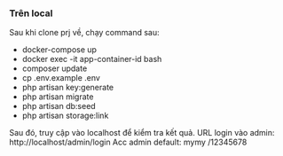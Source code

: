 ### Trên local
Sau khi clone prj về, chạy command sau:
- docker-compose up
- docker exec -it app-container-id bash
- composer update
- cp .env.example .env
- php artisan key:generate
- php artisan migrate
- php artisan db:seed
- php artisan storage:link

Sau đó, truy cập vào localhost để kiểm tra kết quả.
URL login vào admin: http://localhost/admin/login
Acc admin default: mymy /12345678